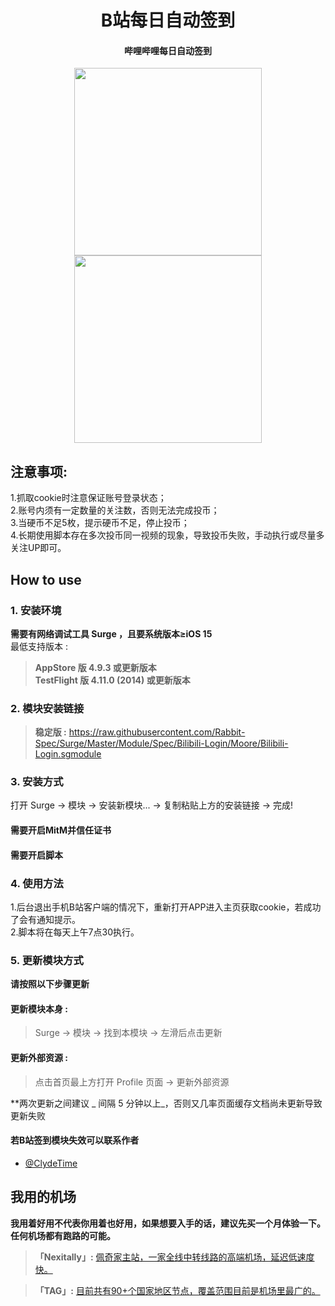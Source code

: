 <h1 align="center">B站每日自动签到</h1>

<h4 align="center">哔哩哔哩每日自动签到</h4>

<p align="center">
<img src="https://raw.githubusercontent.com/Rabbit-Spec/Surge/Master/Module/Spec/Bilibili-Login/img/1.PNG" width="300"></img>
<img src="https://raw.githubusercontent.com/Rabbit-Spec/Surge/Master/Module/Spec/Bilibili-Login/img/2.PNG" width="300"></img>
</p>

## 注意事项:
1.抓取cookie时注意保证账号登录状态；<br>
2.账号内须有一定数量的关注数，否则无法完成投币；<br>
3.当硬币不足5枚，提示硬币不足，停止投币；<br>
4.长期使用脚本存在多次投币同一视频的现象，导致投币失败，手动执行或尽量多关注UP即可。<br>

## How to use
### 1. 安装环境
**需要有网络调试工具 Surge ，且要系统版本≥iOS 15**<br>
最低支持版本 :<br>
>**AppStore 版 4.9.3 或更新版本**<br>
>**TestFlight 版 4.11.0 (2014) 或更新版本**

### 2. 模块安装链接
> **稳定版 :** https://raw.githubusercontent.com/Rabbit-Spec/Surge/Master/Module/Spec/Bilibili-Login/Moore/Bilibili-Login.sgmodule<br>

### 3. 安装方式
打开 Surge -> 模块 -> 安装新模块... -> 复制粘贴上方的安装链接 -> 完成!
#### 需要开启MitM并信任证书
#### 需要开启脚本

### 4. 使用方法
1.后台退出手机B站客户端的情况下，重新打开APP进入主页获取cookie，若成功了会有通知提示。<br>
2.脚本将在每天上午7点30执行。<br>

### 5. 更新模块方式
**请按照以下步骤更新**<br>
#### 更新模块本身 : 
>Surge -> 模块 -> 找到本模块 -> 左滑后点击更新<br>
#### 更新外部资源 : 
>点击首页最上方打开 Profile 页面 -> 更新外部资源 <br>

**两次更新之间建议 _ 间隔 5 分钟以上_，否则又几率页面缓存文档尚未更新导致更新失败<br>

#### 若B站签到模块失效可以联系作者
- [@ClydeTime](https://github.com/ClydeTime)

## 我用的机场
**我用着好用不代表你用着也好用，如果想要入手的话，建议先买一个月体验一下。任何机场都有跑路的可能。**<br>
> **「Nexitally」:** [佩奇家主站，一家全线中转线路的高端机场，延迟低速度快。](https://naiixi.com/signupbyemail.aspx?MemberCode=0b532ff85dda43e595fb1ae17843ae6d20211110231626) <br>

> **「TAG」:** [目前共有90+个国家地区节点，覆盖范围目前是机场里最广的。](https://tagss04.pro/#/auth/hlnIqYOx)
